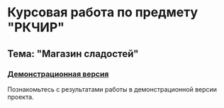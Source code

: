 # Курсовая работа по предмету "РКЧИР"

## Тема: "Магазин сладостей"

### [Демонстрационная версия](https://martynovvladislav.github.io/sweet-shop-frontend/main/)

Познакомьтесь с результатами работы в демонстрационной версии проекта.
